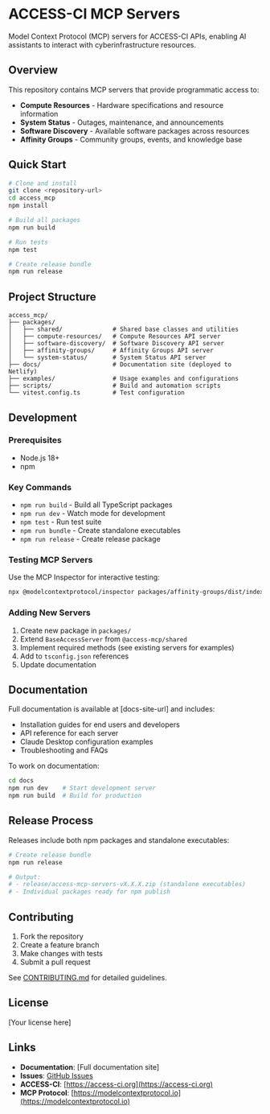 # ACCESS-CI MCP Servers

Model Context Protocol (MCP) servers for ACCESS-CI APIs, enabling AI assistants to interact with cyberinfrastructure resources.

## Overview

This repository contains MCP servers that provide programmatic access to:

- **Compute Resources** - Hardware specifications and resource information
- **System Status** - Outages, maintenance, and announcements
- **Software Discovery** - Available software packages across resources
- **Affinity Groups** - Community groups, events, and knowledge base


## Quick Start

```bash
# Clone and install
git clone <repository-url>
cd access_mcp
npm install

# Build all packages
npm run build

# Run tests
npm test

# Create release bundle
npm run release
```

## Project Structure

```
access_mcp/
├── packages/
│   ├── shared/              # Shared base classes and utilities
│   ├── compute-resources/   # Compute Resources API server
│   ├── software-discovery/  # Software Discovery API server
│   ├── affinity-groups/     # Affinity Groups API server
│   └── system-status/       # System Status API server
├── docs/                    # Documentation site (deployed to Netlify)
├── examples/                # Usage examples and configurations
├── scripts/                 # Build and automation scripts
└── vitest.config.ts         # Test configuration
```

## Development

### Prerequisites

- Node.js 18+
- npm

### Key Commands

- `npm run build` - Build all TypeScript packages
- `npm run dev` - Watch mode for development
- `npm test` - Run test suite
- `npm run bundle` - Create standalone executables
- `npm run release` - Create release package

### Testing MCP Servers

Use the MCP Inspector for interactive testing:

```bash
npx @modelcontextprotocol/inspector packages/affinity-groups/dist/index.js
```

### Adding New Servers

1. Create new package in `packages/`
2. Extend `BaseAccessServer` from `@access-mcp/shared`
3. Implement required methods (see existing servers for examples)
4. Add to `tsconfig.json` references
5. Update documentation

## Documentation

Full documentation is available at [docs-site-url] and includes:

- Installation guides for end users and developers
- API reference for each server
- Claude Desktop configuration examples
- Troubleshooting and FAQs

To work on documentation:

```bash
cd docs
npm run dev    # Start development server
npm run build  # Build for production
```

## Release Process

Releases include both npm packages and standalone executables:

```bash
# Create release bundle
npm run release

# Output:
# - release/access-mcp-servers-vX.X.X.zip (standalone executables)
# - Individual packages ready for npm publish
```

## Contributing

1. Fork the repository
2. Create a feature branch
3. Make changes with tests
4. Submit a pull request

See [CONTRIBUTING.md](CONTRIBUTING.md) for detailed guidelines.

## License

[Your license here]

## Links

- **Documentation**: [Full documentation site]
- **Issues**: [GitHub Issues](https://github.com/necyberteam/access-mcp/issues)
- **ACCESS-CI**: [https://access-ci.org](https://access-ci.org)
- **MCP Protocol**: [https://modelcontextprotocol.io](https://modelcontextprotocol.io)
